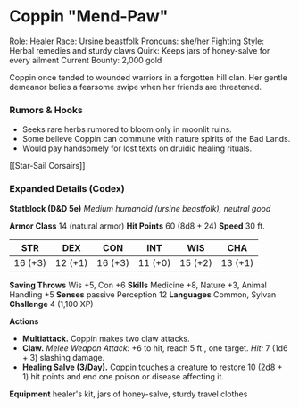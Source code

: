 # Coppin "Mend-Paw"

Role: Healer
Race: Ursine beastfolk
Pronouns: she/her
Fighting Style: Herbal remedies and sturdy claws
Quirk: Keeps jars of honey-salve for every ailment
Current Bounty: 2,000 gold

Coppin once tended to wounded warriors in a forgotten hill clan. Her gentle demeanor belies a fearsome swipe when her friends are threatened.

### Rumors & Hooks
- Seeks rare herbs rumored to bloom only in moonlit ruins.
- Some believe Coppin can commune with nature spirits of the Bad Lands.
- Would pay handsomely for lost texts on druidic healing rituals.

[[Star-Sail Corsairs]]

### Expanded Details (Codex)
**Statblock (D&D 5e)**
*Medium humanoid (ursine beastfolk), neutral good*

**Armor Class** 14 (natural armor)
**Hit Points** 60 (8d8 + 24)
**Speed** 30 ft.

|STR|DEX|CON|INT|WIS|CHA|
|---|---|---|---|---|---|
|16 (+3)|12 (+1)|16 (+3)|11 (+0)|15 (+2)|13 (+1)|

**Saving Throws** Wis +5, Con +6
**Skills** Medicine +8, Nature +3, Animal Handling +5
**Senses** passive Perception 12
**Languages** Common, Sylvan
**Challenge** 4 (1,100 XP)

**Actions**
- **Multiattack.** Coppin makes two claw attacks.
- **Claw.** *Melee Weapon Attack:* +6 to hit, reach 5 ft., one target. *Hit:* 7 (1d6 + 3) slashing damage.
- **Healing Salve (3/Day).** Coppin touches a creature to restore 10 (2d8 + 1) hit points and end one poison or disease affecting it.

**Equipment** healer's kit, jars of honey-salve, sturdy travel clothes
